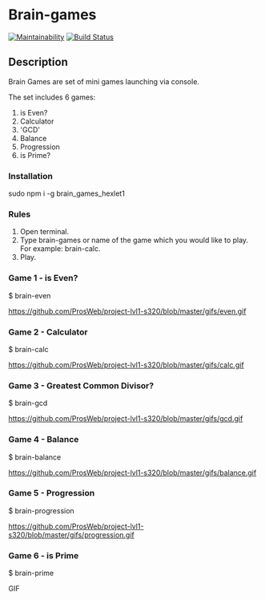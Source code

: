 # Brain-games

[![Maintainability](https://api.codeclimate.com/v1/badges/a99a88d28ad37a79dbf6/maintainability)](https://codeclimate.com/github/ProsWeb/project-lvl1-s320/maintainability)
[![Build Status](https://travis-ci.org/ProsWeb/project-lvl1-s320.svg?branch=master)](https://travis-ci.org/ProsWeb/project-lvl1-s320)

## Description
Brain Games are set of mini games launching via console.

The set includes 6 games:

1. is Even?
2. Calculator
3. 'GCD'
4. Balance
5. Progression
6. is Prime?

### Installation
sudo npm i -g brain_games_hexlet1

### Rules
1. Open terminal.
2. Type brain-games or name of the game which you would like to play. For example: brain-calc.
3. Play.

### Game 1 - is Even?
$ brain-even

https://github.com/ProsWeb/project-lvl1-s320/blob/master/gifs/even.gif

### Game 2 - Calculator
$ brain-calc

https://github.com/ProsWeb/project-lvl1-s320/blob/master/gifs/calc.gif

### Game 3 - Greatest Common Divisor?
$ brain-gcd

https://github.com/ProsWeb/project-lvl1-s320/blob/master/gifs/gcd.gif

### Game 4 - Balance
$ brain-balance

https://github.com/ProsWeb/project-lvl1-s320/blob/master/gifs/balance.gif

### Game 5 - Progression
$ brain-progression

https://github.com/ProsWeb/project-lvl1-s320/blob/master/gifs/progression.gif

### Game 6 - is Prime
$ brain-prime

GIF